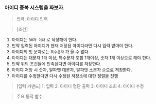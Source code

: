 ### 아이디 중복 시스템을 짜보자.

> 입력: 아이디 입력

> [조건]

1. 아이디는 `30자 이내` 로 작성해야 한다.
1. 만약 입력된 아이디가 현재 저장된 아이디라면 다시 입력 받아야 한다.
1. 아이디의 첫 문자로는 `특수문자` 가 올 수 없다.
1. 아이디는 대문자 1개 이상, 특수문자 포함 1개이상, 숫자 1개 이상으로 해야 한다.
1. 만약 위의 조건들에 만족된다면 아이디를 저장한다.
1. 아이디 저장 시 숫자, 알파벳 대문자, 알파벳 소문자 순으로 저장한다.
1. 아이디를 수정한다면 다시 수정된 저장소에 대한 정렬을 진행


> [입력 커맨드]
1: 입력
2: 아이디 명단 출력
3: 아이디 조회
4: 아이디 수정


> 주요 동작 함수

